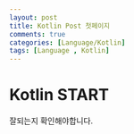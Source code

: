 ```yaml
---
layout: post
title: Kotlin Post 첫페이지
comments: true
categories: [Language/Kotlin]
tags: [Language , Kotlin]
---
```


# Kotlin START


잘되는지 확인해야합니다.